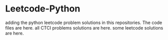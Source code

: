 # Leetcode-Python
adding the python leetcode problem solutions in this repositories. 
The code files are here.
all CTCI problems solutions are here.
some leetcode solutions are here.

































